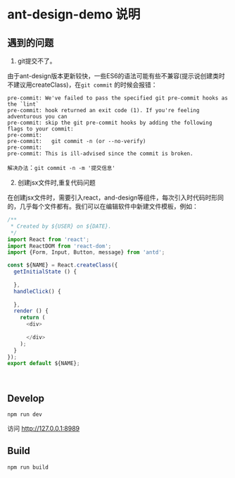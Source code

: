 # ant-design-demo 说明

## 遇到的问题

1. git提交不了。

由于ant-design版本更新较快，一些ES6的语法可能有些不兼容(提示说创建类时不建议用createClass)，在`git commit` 的时候会报错： 
``` command
pre-commit: We've failed to pass the specified git pre-commit hooks as the `lint`
pre-commit: hook returned an exit code (1). If you're feeling adventurous you can
pre-commit: skip the git pre-commit hooks by adding the following flags to your commit:
pre-commit: 
pre-commit:   git commit -n (or --no-verify)
pre-commit: 
pre-commit: This is ill-advised since the commit is broken.
```

`解决办法`：`git commit -n -m '提交信息'`

2. 创建jsx文件时,重复代码问题

在创建jsx文件时，需要引入react，and-design等组件，每次引入时代码时形同的，几乎每个文件都有。我们可以在编辑软件中新建文件模板，例如： 
```javascript
/**
 * Created by ${USER} on ${DATE}.
 */
import React from 'react'; 
import ReactDOM from 'react-dom';
import {Form, Input, Button, message} from 'antd';

const ${NAME} = React.createClass({
  getInitialState () {
    
  },
  handleClick() {
    
  },
  render () {
    return (
      <div>
        
      </div>
    );
  }
});
export default ${NAME};

 
```

## Develop

```
npm run dev
```

访问 http://127.0.0.1:8989 

## Build

```
npm run build
```

